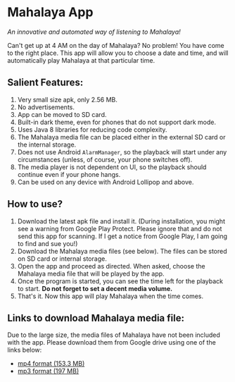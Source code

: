 # Mahalaya App
<i>An innovative and automated way of listening to Mahalaya!</i>

Can't get up at 4 AM on the day of Mahalaya? No problem! You have come to the right place. This app will allow you to choose a date and time, and will automatically play Mahalaya at that particular time.

## Salient Features:
1. Very small size apk, only 2.56 MB.
1. No advertisements.
1. App can be moved to SD card.
1. Built-in dark theme, even for phones that do not support dark mode.
1. Uses Java 8 libraries for reducing code complexity.
1. The Mahalaya media file can be placed either in the external SD card or the internal storage.
1. Does not use Android `AlarmManager`, so the playback will start under any circumstances (unless, of course, your phone switches off).
1. The media player is not dependent on UI, so the playback should continue even if your phone hangs.
1. Can be used on any device with Android Lollipop and above.

## How to use?
1. Download the latest apk file and install it. (During installation, you might see a warning from Google Play Protect. Please ignore that and do not send this app for scanning. If I get a notice from Google Play, I am going to find and sue you!)
1. Download the Mahalaya media files (see below). The files can be stored on SD card or internal storage.
1. Open the app and proceed as directed. When asked, choose the Mahalaya media file that will be played by the app.
1. Once the program is started, you can see the time left for the playback to start. <b>Do not forget to set a decent media volume.</b>
1. That's it. Now this app will play Mahalaya when the time comes.

## Links to download Mahalaya media file:
Due to the large size, the media files of Mahalaya have not been included with the app. Please download them from Google drive using one of the links below:
- [mp4 format (153.3 MB)](https://drive.google.com/file/d/1f4RmIt_mErCRMoVGS1ArszBZAHUCcWoN/view?usp=sharing)
- [mp3 format (197 MB)](https://drive.google.com/file/d/1xGuKpBqPWgjJUkdFUVCgKn3L58ozJbey/view?usp=sharing)
